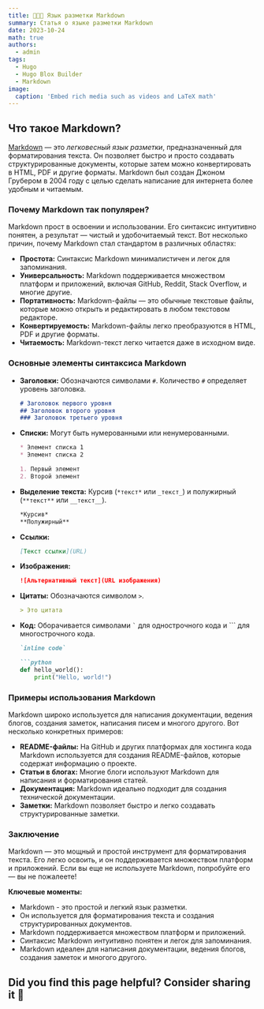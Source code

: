 ```yaml
---
title: 👩🏼‍🏫 Язык разметки Markdown
summary: Статья о языке разметки Markdown
date: 2023-10-24
math: true
authors:
  - admin
tags:
  - Hugo
  - Hugo Blox Builder
  - Markdown
image:
  caption: 'Embed rich media such as videos and LaTeX math'
---
```


## Что такое Markdown?

[Markdown](https://habitica.fandom.com/ruwiki%D0%A8%D0%BF%D0%B0%D1%80%D0%B3%D0%B0%D0%BB%D0%BA%D0%B0_%D0%BF%D0%BE_Markdown)  — это *легковесный язык разметки*, предназначенный для форматирования текста. Он позволяет быстро и просто создавать структурированные документы, которые затем можно конвертировать в HTML, PDF и другие форматы. Markdown был создан Джоном Грубером в 2004 году с целью сделать написание для интернета более удобным и читаемым.



### Почему Markdown так популярен?

Markdown прост в освоении и использовании. Его синтаксис интуитивно понятен, а результат — чистый и удобочитаемый текст. Вот несколько причин, почему Markdown стал стандартом в различных областях:

*   **Простота:** Синтаксис Markdown минималистичен и легок для запоминания.
*   **Универсальность:** Markdown поддерживается множеством платформ и приложений, включая GitHub, Reddit, Stack Overflow, и многие другие.
*   **Портативность:** Markdown-файлы — это обычные текстовые файлы, которые можно открыть и редактировать в любом текстовом редакторе.
*   **Конвертируемость:** Markdown-файлы легко преобразуются в HTML, PDF и другие форматы.
*   **Читаемость:** Markdown-текст легко читается даже в исходном виде.

### Основные элементы синтаксиса Markdown

*   **Заголовки:** Обозначаются символами `#`. Количество `#` определяет уровень заголовка.

    ```markdown
    # Заголовок первого уровня
    ## Заголовок второго уровня
    ### Заголовок третьего уровня
    ```

*   **Списки:** Могут быть нумерованными или ненумерованными.

    ```markdown
    * Элемент списка 1
    * Элемент списка 2

    1. Первый элемент
    2. Второй элемент
    ```

*   **Выделение текста:** Курсив (`*текст*` или `_текст_`) и полужирный (`**текст**` или `__текст__`).

    ```markdown
    *Курсив*
    **Полужирный**
    ```

*   **Ссылки:**

    ```markdown
    [Текст ссылки](URL)
    ```

*   **Изображения:**

    ```markdown
    ![Альтернативный текст](URL изображения)
    ```

*   **Цитаты:** Обозначаются символом `>`.

    ```markdown
    > Это цитата
    ```

*   **Код:** Оборачивается символами `` ` `` для однострочного кода и ``` для многострочного кода.

    ```markdown
    `inline code`

    ```python
    def hello_world():
        print("Hello, world!")
    ```

### Примеры использования Markdown

Markdown широко используется для написания документации, ведения блогов, создания заметок, написания писем и многого другого. Вот несколько конкретных примеров:

*   **README-файлы:** На GitHub и других платформах для хостинга кода Markdown используется для создания README-файлов, которые содержат информацию о проекте.
*   **Статьи в блогах:** Многие блоги используют Markdown для написания и форматирования статей.
*   **Документация:** Markdown идеально подходит для создания технической документации.
*   **Заметки:** Markdown позволяет быстро и легко создавать структурированные заметки.

### Заключение

Markdown — это мощный и простой инструмент для форматирования текста. Его легко освоить, и он поддерживается множеством платформ и приложений. Если вы еще не используете Markdown, попробуйте его — вы не пожалеете!

**Ключевые моменты:**

*   Markdown - это простой и легкий язык разметки.
*   Он используется для форматирования текста и создания структурированных документов.
*   Markdown поддерживается множеством платформ и приложений.
*   Синтаксис Markdown интуитивно понятен и легок для запоминания.
*   Markdown идеален для написания документации, ведения блогов, создания заметок и многого другого.
 

## Did you find this page helpful? Consider sharing it 🙌
